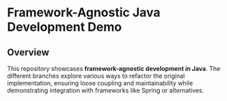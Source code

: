 # Framework-Agnostic Java Development Demo

## Overview
This repository showcases **framework-agnostic development in Java**. The different branches explore various ways to refactor the original implementation, ensuring loose coupling and maintainability while demonstrating integration with frameworks like Spring or alternatives.
